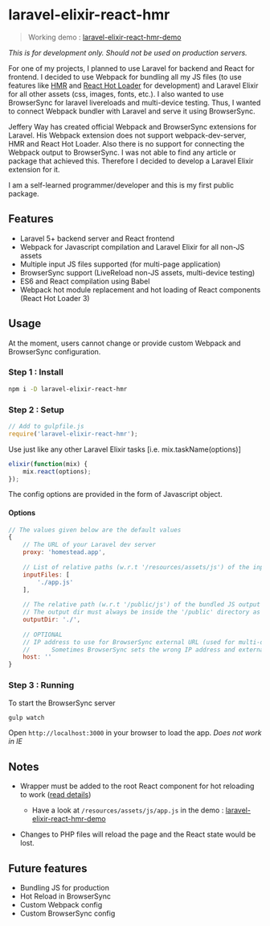 # laravel-elixir-react-hmr

> Working demo : [laravel-elixir-react-hmr-demo](https://github.com/eumentis/laravel-elixir-react-hmr-demo)

*This is for development only. Should not be used on production servers.*

For one of my projects, I planned to use Laravel for backend and React for frontend. I decided to use Webpack for bundling all my JS files (to use features like [HMR](https://webpack.github.io/docs/hot-module-replacement.html
) and [React Hot Loader](https://github.com/gaearon/react-hot-loader) for development) and Laravel Elixir for all other assets (css, images, fonts, etc.). I also wanted to use BrowserSync for laravel livereloads and multi-device testing. Thus, I wanted to connect Webpack bundler with Laravel and serve it using BrowserSync. 

Jeffery Way has created official Webpack and BrowserSync extensions for Laravel. His Webpack extension does not support webpack-dev-server, HMR and React Hot Loader. Also there is no support for connecting the Webpack output to BrowserSync. I was not able to find any article or package that achieved this. Therefore I decided to develop a Laravel Elixir extension for it.

I am a self-learned programmer/developer and this is my first public package.

## Features
* Laravel 5+ backend server and React frontend
* Webpack for Javascript compilation and Laravel Elixir for all non-JS assets
* Multiple input JS files supported (for multi-page application)
* BrowserSync support (LiveReload non-JS assets, multi-device testing)
* ES6 and React compilation using Babel
* Webpack hot module replacement and hot loading of React components (React Hot Loader 3)

## Usage
At the moment, users cannot change or provide custom Webpack and BrowserSync configuration.

### Step 1 : Install
```bash
npm i -D laravel-elixir-react-hmr
```
### Step 2 : Setup
```javascript
// Add to gulpfile.js
require('laravel-elixir-react-hmr');
```
Use just like any other Laravel Elixir tasks [i.e. mix.taskName(options)]
```javascript
elixir(function(mix) {
    mix.react(options);
});
```
The config options are provided in the form of Javascript object.
#### Options
```javascript
// The values given below are the default values
{
    // The URL of your Laravel dev server
    proxy: 'homestead.app',
    
    // List of relative paths (w.r.t '/resources/assets/js') of the input Javascript files
    inputFiles: [
        './app.js'
    ],
    
    // The relative path (w.r.t '/public/js') of the bundled JS output folder
    // The output dir must always be inside the '/public' directory as the application is served from the '/public' dir
    outputDir: './',
    
    // OPTIONAL
    // IP address to use for BrowserSync external URL (used for multi-device access)
    //      Sometimes BrowserSync sets the wrong IP address and external URL doesn't work.
    host: ''
}
```

### Step 3 : Running
To start the BrowserSync server
```bash
gulp watch
```
Open `http://localhost:3000` in your browser to load the app.
*Does not work in IE*

## Notes
* Wrapper must be added to the root React component for hot reloading to work ([read details](https://github.com/gaearon/redux-devtools/commit/64f58b7010a1b2a71ad16716eb37ac1031f93915))
   * Have a look at `/resources/assets/js/app.js` in the demo : [laravel-elixir-react-hmr-demo](https://github.com/eumentis/laravel-elixir-react-hmr-demo)
   
* Changes to PHP files will reload the page and the React state would be lost.

## Future features
* Bundling JS for production
* Hot Reload in BrowserSync
* Custom Webpack config
* Custom BrowserSync config

